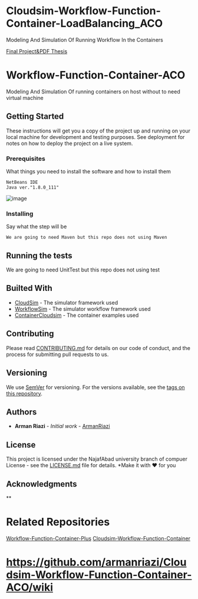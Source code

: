 # Cloudsim-Workflow-Function-Container-LoadBalancing_ACO
Modeling And Simulation Of Running Workflow In the Containers

[Final Project&PDF Thesis](https://github.com/armanriazi/Cloudsim-Workflow-Function-Container-ACO)
# Workflow-Function-Container-ACO

Modeling And Simulation Of running containers on host without to need virtual machine

## Getting Started

These instructions will get you a copy of the project up and running on your local machine for development and testing purposes. See deployment for notes on how to deploy the project on a live system.

### Prerequisites

What things you need to install the software and how to install them

```
NetBeans IDE
Java ver."1.8.0_111"

```
![image](https://user-images.githubusercontent.com/12433618/145709013-f64f38e5-77f3-4fad-9137-cd1b725a3c24.png)



### Installing

Say what the step will be

```
We are going to need Maven but this repo does not using Maven
```

## Running the tests

We are going to need UnitTest but this repo does not using test

## Builted With

* [CloudSim](https://github.com/Cloudslab/cloudsim) - The simulator framework used
* [WorkflowSim](https://github.com/WorkflowSim/) - The simulator workflow framework used
* [ContainerCloudsim](https://github.com/Cloudslab/cloudsim/tree/master/modules/cloudsim-examples/src/main/java/org/cloudbus/cloudsim/examples/container) - The container examples used

## Contributing

Please read [CONTRIBUTING.md](https://github.com/armanriazi/Cloudsim-Workflow-Function-Container-ACO/wiki) for details on our code of conduct, and the process for submitting pull requests to us.

## Versioning

We use [SemVer](http://semver.org/) for versioning. For the versions available, see the [tags on this repository](https://github.com/your/project/tags). 

## Authors

* **Arman Riazi** - *Initial work* - [ArmanRiazi](https://github.com/armanriazi/)

## License

This project is licensed under the NajafAbad university branch of compuer License - see the [LICENSE.md](LICENSE.md) file for details.
*Make it with ❤️ for you
## Acknowledgments
**
# Related Repositories
[Workflow-Function-Container-Plus](https://github.com/armanriazi/Workflow-Function-Container-Plus)
[Cloudsim-Workflow-Function-Container](https://github.com/armanriazi/Cloudsim-Workflow-Function-Container)
# https://github.com/armanriazi/Cloudsim-Workflow-Function-Container-ACO/wiki
